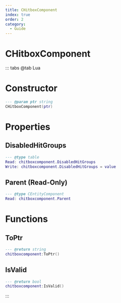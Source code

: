 ```yaml
---
title: CHitboxComponent
index: true
order: 2
category:
  - Guide
---
```


# CHitboxComponent

::: tabs
@tab Lua
# Constructor
```lua
--- @param ptr string
CHitboxComponent(ptr)
```
# Properties
## DisabledHitGroups 
```lua
--- @type table
Read: chitboxcomponent.DisabledHitGroups
Write: chitboxcomponent.DisabledHitGroups = value
```
## Parent (Read-Only)
```lua
--- @type CEntityComponent
Read: chitboxcomponent.Parent
```
# Functions
## ToPtr
```lua
--- @return string
chitboxcomponent:ToPtr()
```
## IsValid
```lua
--- @return bool
chitboxcomponent:IsValid()
```

:::